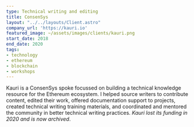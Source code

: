```yaml
---
type: Technical writing and editing
title: ConsenSys
layout: "../../layouts/Client.astro"
company_url: 'https://kauri.io'
featured_image: ~/assets/images/clients/kauri.png
start_date: 2018
end_date: 2020
tags:
- technology
- ethereum
- blockchain
- workshops
---
```


Kauri is a ConsenSys spoke focussed on building a technical knowledge resource for the Ethereum ecosystem. I helped source writers to contribute content, edited their work, offered documentation support to projects, created technical writing training materials, and coordinated and mentored the community in better technical writing practices. _Kauri lost its funding in 2020 and is now archived_.
